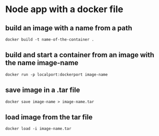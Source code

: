 # Node app with a docker file

## build an image with a name from a path
`docker build -t name-of-the-container .`

## build and start a container from an image with the name image-name
`docker run -p localport:dockerport image-name`

## save image in a .tar file
`docker save image-name > image-name.tar`

## load image from the tar file
`docker load -i image-name.tar`
